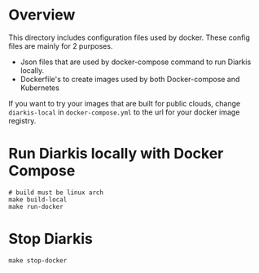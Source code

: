 # Overview
This directory includes configuration files used by docker.
These config files are mainly for 2 purposes. 

- Json files that are used by docker-compose command to run Diarkis locally.
- Dockerfile's to create images used by both Docker-compose and Kubernetes

If you want to try your images that are built for public clouds, change `diarkis-local` in `docker-compose.yml` to the url for your docker image registry.

# Run Diarkis locally with Docker Compose
```
# build must be linux arch
make build-local
make run-docker
```

# Stop Diarkis
```
make stop-docker
```
